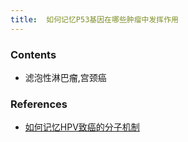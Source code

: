 ```yaml
---
title:  如何记忆P53基因在哪些肿瘤中发挥作用
--- 
```


### Contents
-  滤泡性淋巴瘤,宫颈癌

### References
- [如何记忆HPV致癌的分子机制](/如何记忆HPV致癌的分子机制)

